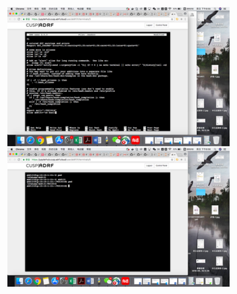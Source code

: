 ![Alt text](https://github.com/asilayi/-PUI2018_-ab8131-/blob/master/folder/Asilayi-%20assignment1.png)
![Alt text](https://github.com/asilayi/-PUI2018_-ab8131-/blob/master/folder/Asilayi-assignment2.png)

